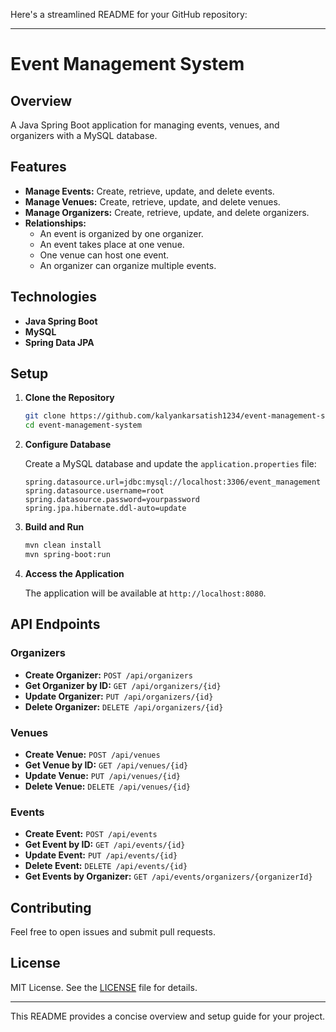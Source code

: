 Here's a streamlined README for your GitHub repository:

---

# Event Management System

## Overview

A Java Spring Boot application for managing events, venues, and organizers with a MySQL database.

## Features

- **Manage Events:** Create, retrieve, update, and delete events.
- **Manage Venues:** Create, retrieve, update, and delete venues.
- **Manage Organizers:** Create, retrieve, update, and delete organizers.
- **Relationships:** 
  - An event is organized by one organizer.
  - An event takes place at one venue.
  - One venue can host one event.
  - An organizer can organize multiple events.

## Technologies

- **Java Spring Boot**
- **MySQL**
- **Spring Data JPA**

## Setup

1. **Clone the Repository**

   ```bash
   git clone https://github.com/kalyankarsatish1234/event-management-system.git
   cd event-management-system
   ```

2. **Configure Database**

   Create a MySQL database and update the `application.properties` file:

   ```properties
   spring.datasource.url=jdbc:mysql://localhost:3306/event_management
   spring.datasource.username=root
   spring.datasource.password=yourpassword
   spring.jpa.hibernate.ddl-auto=update
   ```

3. **Build and Run**

   ```bash
   mvn clean install
   mvn spring-boot:run
   ```

4. **Access the Application**

   The application will be available at `http://localhost:8080`.

## API Endpoints

### Organizers

- **Create Organizer:** `POST /api/organizers`
- **Get Organizer by ID:** `GET /api/organizers/{id}`
- **Update Organizer:** `PUT /api/organizers/{id}`
- **Delete Organizer:** `DELETE /api/organizers/{id}`

### Venues

- **Create Venue:** `POST /api/venues`
- **Get Venue by ID:** `GET /api/venues/{id}`
- **Update Venue:** `PUT /api/venues/{id}`
- **Delete Venue:** `DELETE /api/venues/{id}`

### Events

- **Create Event:** `POST /api/events`
- **Get Event by ID:** `GET /api/events/{id}`
- **Update Event:** `PUT /api/events/{id}`
- **Delete Event:** `DELETE /api/events/{id}`
- **Get Events by Organizer:** `GET /api/events/organizers/{organizerId}`

## Contributing

Feel free to open issues and submit pull requests.

## License

MIT License. See the [LICENSE](LICENSE) file for details.

---

This README provides a concise overview and setup guide for your project.
